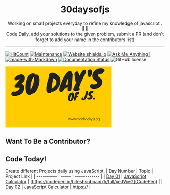 <h1 align="center">
  30daysofjs
</h1>
<p align="center">
  Working on small projects everyday to refine my knowledge of javascript . 💯💯
  <br />
  Code Daily, add your solutions to the given problem, submit a PR (and don't forget to add your name in the contributors list)
</p>



***

[![HitCount](http://hits.dwyl.io/CodeToExpress/dailycodebase.svg)](http://hits.dwyl.io/CodeToExpress/dailycodebase) [![Maintenance](https://img.shields.io/badge/Maintained%3F-yes-green.svg)](https://GitHub.com/CodeToExpress/dailycodebase/commit-activity) [![Website shields.io](https://img.shields.io/website-up-down-green-red/http/shields.io.svg)](http://codetoexpress.tech/dailycodebase) [![Ask Me Anything !](https://img.shields.io/badge/Ask%20me-anything-1abc9c.svg)](http://madhavbahl.tech/contact/) [![made-with-Markdown](https://img.shields.io/badge/Made%20with-Markdown-1f425f.svg)](http://commonmark.org) [![Documentation Status](https://readthedocs.org/projects/ansicolortags/badge/?version=latest)](http://ansicolortags.readthedocs.io/?badge=latest) ![GitHub license](https://img.shields.io/github/license/CodeToExpress/dailycodebase.svg)

![DailyCodes](./30days.png)

## Want To Be a Contributor?


## Code Today!

Create different Projects daily using JavaScript.
| Day Number | Topic | Project Link |
| ---------- | ----- | ------------ |
| [Day 01](./Day01) | [JavaScript Calculator](./Day01/) | [https://codepen.io/hiteshsubnani75/full/xeJWeG](CodePen) |
| [Day 02](./Day02) | [JavaScript Calculator](./Day02/) | [https://](CodePen) |

